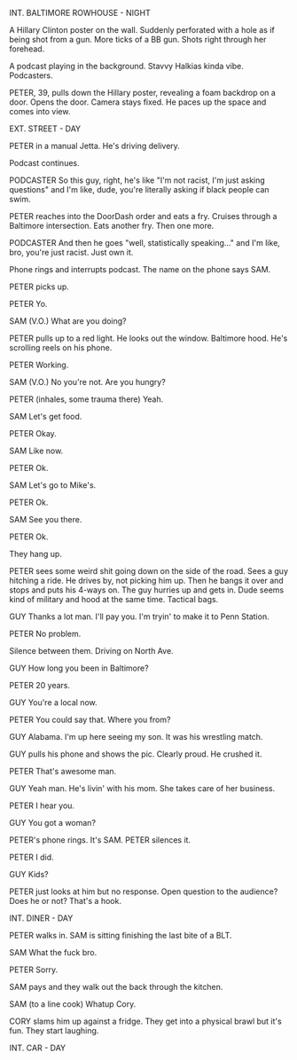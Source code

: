INT. BALTIMORE ROWHOUSE - NIGHT

A Hillary Clinton poster on the wall. Suddenly perforated with a hole as if being shot from a gun. More ticks of a BB gun. Shots right through her forehead.

A podcast playing in the background. Stavvy Halkias kinda vibe. Podcasters.

PETER, 39, pulls down the Hillary poster, revealing a foam backdrop on a door. Opens the door. Camera stays fixed. He paces up the space and comes into view.

EXT. STREET - DAY

PETER in a manual Jetta. He's driving delivery.

Podcast continues.

PODCASTER
So this guy, right, he's like "I'm not racist, I'm just asking questions" and I'm like, dude, you're literally asking if black people can swim.

PETER reaches into the DoorDash order and eats a fry. Cruises through a Baltimore intersection. Eats another fry. Then one more.

PODCASTER
And then he goes "well, statistically speaking..." and I'm like, bro, you're just racist. Just own it.

Phone rings and interrupts podcast. The name on the phone says SAM.

PETER picks up.

PETER
Yo.

SAM (V.O.)
What are you doing?

PETER pulls up to a red light. He looks out the window. Baltimore hood. He's scrolling reels on his phone.

PETER
Working.

SAM (V.O.)
No you're not. Are you hungry?

PETER
(inhales, some trauma there)
Yeah.

SAM
Let's get food.

PETER
Okay.

SAM
Like now.

PETER
Ok.

SAM
Let's go to Mike's.

PETER
Ok.

SAM
See you there.

PETER
Ok.

They hang up.

PETER sees some weird shit going down on the side of the road. Sees a guy hitching a ride. He drives by, not picking him up. Then he bangs it over and stops and puts his 4-ways on. The guy hurries up and gets in. Dude seems kind of military and hood at the same time. Tactical bags.

GUY
Thanks a lot man. I'll pay you. I'm tryin' to make it to Penn Station.

PETER
No problem.

Silence between them. Driving on North Ave.

GUY
How long you been in Baltimore?

PETER
20 years.

GUY
You're a local now.

PETER
You could say that. Where you from?

GUY
Alabama. I'm up here seeing my son. It was his wrestling match.

GUY pulls his phone and shows the pic. Clearly proud. He crushed it.

PETER
That's awesome man.

GUY
Yeah man. He's livin' with his mom. She takes care of her business.

PETER
I hear you.

GUY
You got a woman?

PETER's phone rings. It's SAM. PETER silences it.

PETER
I did.

GUY
Kids?

PETER just looks at him but no response. Open question to the audience? Does he or not? That's a hook.

INT. DINER - DAY

PETER walks in. SAM is sitting finishing the last bite of a BLT.

SAM
What the fuck bro.

PETER
Sorry.

SAM pays and they walk out the back through the kitchen.

SAM
(to a line cook)
Whatup Cory.

CORY slams him up against a fridge. They get into a physical brawl but it's fun. They start laughing.

INT. CAR - DAY







